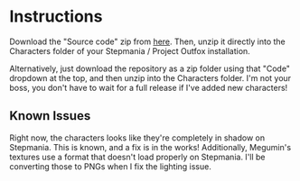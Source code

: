 # Instructions

Download the "Source code" zip from [here](https://github.com/Ongion/Dancing-Characters/releases/latest). Then, unzip it directly into the Characters folder of your Stepmania / Project Outfox installation.

Alternatively, just download the repository as a zip folder using that "Code" dropdown at the top, and then unzip into the Characters folder. I'm not your boss, you don't have to wait for a full release if I've added new characters!


## Known Issues
Right now, the characters looks like they're completely in shadow on Stepmania. This is known, and a fix is in the works!
Additionally, Megumin's textures use a format that doesn't load properly on Stepmania. I'll be converting those to PNGs when I fix the lighting issue.